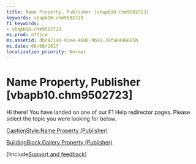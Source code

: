 ```yaml
---
title: Name Property, Publisher [vbapb10.chm9502723]
keywords: vbapb10.chm9502723
f1_keywords:
- vbapb10.chm9502723
ms.prod: office
ms.assetid: dbc42140-91e4-4608-9b88-39fa8446685b
ms.date: 06/08/2017
localization_priority: Normal
---
```



# Name Property, Publisher [vbapb10.chm9502723]

Hi there! You have landed on one of our F1 Help redirector pages. Please select the topic you were looking for below.

[CaptionStyle.Name Property (Publisher)](http://msdn.microsoft.com/library/bc9ac1d6-6acc-e973-45dc-75b275891c9e%28Office.15%29.aspx)

[BuildingBlock.Gallery Property (Publisher)](http://msdn.microsoft.com/library/ed6941ae-8c59-7c11-226b-e673b8c1363c%28Office.15%29.aspx)

[!include[Support and feedback](~/includes/feedback-boilerplate.md)]